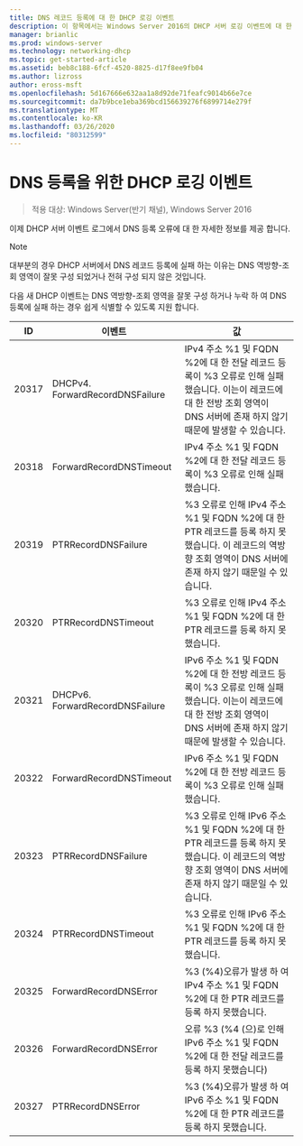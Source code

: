 ```yaml
---
title: DNS 레코드 등록에 대 한 DHCP 로깅 이벤트
description: 이 항목에서는 Windows Server 2016의 DHCP 서버 로깅 이벤트에 대 한 정보를 제공 합니다.
manager: brianlic
ms.prod: windows-server
ms.technology: networking-dhcp
ms.topic: get-started-article
ms.assetid: beb8c188-6fcf-4520-8825-d17f8ee9fb04
ms.author: lizross
author: eross-msft
ms.openlocfilehash: 5d167666e632aa1a8d92de71feafc9014b66e7ce
ms.sourcegitcommit: da7b9bce1eba369bcd156639276f6899714e279f
ms.translationtype: MT
ms.contentlocale: ko-KR
ms.lasthandoff: 03/26/2020
ms.locfileid: "80312599"
---
```

# <a name="dhcp-logging-events-for-dns-registrations"></a>DNS 등록을 위한 DHCP 로깅 이벤트

>적용 대상: Windows Server(반기 채널), Windows Server 2016

이제 DHCP 서버 이벤트 로그에서 DNS 등록 오류에 대 한 자세한 정보를 제공 합니다.

>[!NOTE]
>대부분의 경우 DHCP 서버에서 DNS 레코드 등록에 실패 하는 이유는 DNS 역방향\-조회 영역이 잘못 구성 되었거나 전혀 구성 되지 않은 것입니다.

다음 새 DHCP 이벤트는 DNS 역방향\-조회 영역을 잘못 구성 하거나 누락 하 여 DNS 등록에 실패 하는 경우 쉽게 식별할 수 있도록 지원 합니다.

|ID|이벤트|값|
|-----|--------------------|--------------------------------------------------------|
|20317|DHCPv4. ForwardRecordDNSFailure|IPv4 주소 %1 및 FQDN %2에 대 한 전달 레코드 등록이 %3 오류로 인해 실패 했습니다. 이는이 레코드에 대 한 전방 조회 영역이 DNS 서버에 존재 하지 않기 때문에 발생할 수 있습니다.|
|20318|ForwardRecordDNSTimeout|IPv4 주소 %1 및 FQDN %2에 대 한 전달 레코드 등록이 %3 오류로 인해 실패 했습니다.|
|20319|PTRRecordDNSFailure|%3 오류로 인해 IPv4 주소 %1 및 FQDN %2에 대 한 PTR 레코드를 등록 하지 못했습니다. 이 레코드의 역방향 조회 영역이 DNS 서버에 존재 하지 않기 때문일 수 있습니다.|
|20320|PTRRecordDNSTimeout|%3 오류로 인해 IPv4 주소 %1 및 FQDN %2에 대 한 PTR 레코드를 등록 하지 못했습니다.|
|20321|DHCPv6. ForwardRecordDNSFailure|IPv6 주소 %1 및 FQDN %2에 대 한 전방 레코드 등록이 %3 오류로 인해 실패 했습니다. 이는이 레코드에 대 한 전방 조회 영역이 DNS 서버에 존재 하지 않기 때문에 발생할 수 있습니다.|
|20322|ForwardRecordDNSTimeout|IPv6 주소 %1 및 FQDN %2에 대 한 전방 레코드 등록이 %3 오류로 인해 실패 했습니다.|
|20323|PTRRecordDNSFailure|%3 오류로 인해 IPv6 주소 %1 및 FQDN %2에 대 한 PTR 레코드를 등록 하지 못했습니다. 이 레코드의 역방향 조회 영역이 DNS 서버에 존재 하지 않기 때문일 수 있습니다.|
|20324|PTRRecordDNSTimeout|%3 오류로 인해 IPv6 주소 %1 및 FQDN %2에 대 한 PTR 레코드를 등록 하지 못했습니다.|
|20325|ForwardRecordDNSError|%3 \(%4\)오류가 발생 하 여 IPv4 주소 %1 및 FQDN %2에 대 한 PTR 레코드를 등록 하지 못했습니다.|
|20326|ForwardRecordDNSError|오류 %3 \(%4 (으)로 인해 IPv6 주소 %1 및 FQDN %2에 대 한 전달 레코드를 등록 하지 못했습니다\)|
|20327|PTRRecordDNSError|%3 \(%4\)오류가 발생 하 여 IPv6 주소 %1 및 FQDN %2에 대 한 PTR 레코드를 등록 하지 못했습니다.|

